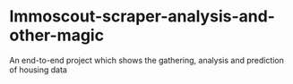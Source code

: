 # Immoscout-scraper-analysis-and-other-magic
An end-to-end project which shows the gathering, analysis and prediction of housing data
